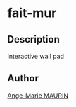 # fait-mur
## Description
Interactive wall pad 

## Author

[Ange-Marie MAURIN](mailto://a-m.maurin@a2msystemes.fr)

